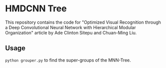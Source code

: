 # HMDCNN Tree

This repository contains the code for "Optimized Visual Recognition through a Deep Convolutional Neural Network with Hierarchical Modular Organization" article by Ade Clinton Sitepu and Chuan-Ming Liu.

## Usage
```python grouper.py``` to find the super-groups of the MNN-Tree.
